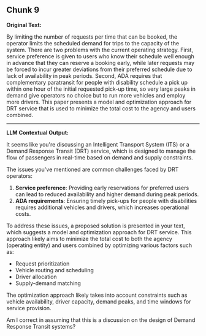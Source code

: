 ## Chunk 9

**Original Text:**

By limiting the number of requests per time that can be booked, the operator limits the scheduled demand for trips to the capacity of the system. There are two problems with the current operating strategy. First, service preference is given to users who know their schedule well enough in advance that they can reserve a booking early, while later requests may be forced to incur greater deviations from their preferred schedule due to lack of availability in peak periods. Second, ADA requires that complementary paratransit for people with disability schedule a pick up within one hour of the initial requested pick-up time, so very large peaks in demand give operators no choice but to run more vehicles and employ more drivers. This paper presents a model and optimization approach for DRT service that is used to minimize the total cost to the agency and users combined.

---

**LLM Contextual Output:**

It seems like you're discussing an Intelligent Transport System (ITS) or a Demand Response Transit (DRT) service, which is designed to manage the flow of passengers in real-time based on demand and supply constraints.

The issues you've mentioned are common challenges faced by DRT operators:

1. **Service preference**: Providing early reservations for preferred users can lead to reduced availability and higher demand during peak periods.
2. **ADA requirements**: Ensuring timely pick-ups for people with disabilities requires additional vehicles and drivers, which increases operational costs.

To address these issues, a proposed solution is presented in your text, which suggests a model and optimization approach for DRT service. This approach likely aims to minimize the total cost to both the agency (operating entity) and users combined by optimizing various factors such as:

* Request prioritization
* Vehicle routing and scheduling
* Driver allocation
* Supply-demand matching

The optimization approach likely takes into account constraints such as vehicle availability, driver capacity, demand peaks, and time windows for service provision.

Am I correct in assuming that this is a discussion on the design of Demand Response Transit systems?
